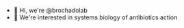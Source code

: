 - 👋 Hi, we're @brochadolab
- 👀 We're interested in systems biology of antibiotics action

<!---
brochadolab/brochadolab is a ✨ special ✨ repository because its `README.md` (this file) appears on your GitHub profile.
You can click the Preview link to take a look at your changes.
--->
